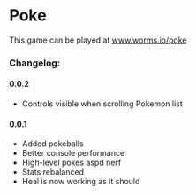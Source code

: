 # Poke

This game can be played at www.worms.io/poke

### Changelog:
#### 0.0.2
- Controls visible when scrolling Pokemon list

#### 0.0.1
- Added pokeballs  
- Better console performance  
- High-level pokes aspd nerf  
- Stats rebalanced  
- Heal is now working as it should  
